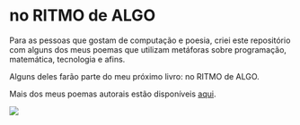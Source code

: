 # no RITMO de ALGO

Para as pessoas que gostam de computação e poesia, criei este repositório com alguns dos meus poemas que utilizam metáforas sobre programação, matemática, tecnologia e afins.

Alguns deles farão parte do meu próximo livro: no RITMO de ALGO.

Mais dos meus poemas autorais estão disponíveis [aqui](http://daniel-brito.blogspot.com.br/p/poemas-autorais_11.html).

![](https://danielbrito.github.io/assets/img/no-ritmo-de-algo.jpg)
